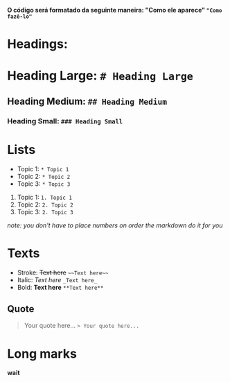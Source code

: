 **O código será formatado da seguinte maneira: "Como ele aparece" `"Como fazê-lo"`**

# **Headings:**

# Heading Large: `# Heading Large`
## Heading Medium: `## Heading Medium`
### Heading Small: `### Heading Small`

# **Lists**

* Topic 1: `* Topic 1`
* Topic 2: `* Topic 2`
* Topic 3: `* Topic 3`

1. Topic 1: `1. Topic 1`
2. Topic 2: `2. Topic 2`
2. Topic 3: `2. Topic 3`

*note: you don't have to place numbers on order the markdown do it for you*

# **Texts**
* Stroke: ~~Text here~~ `~~Text here~~`
* Italic: _Text here_ `_Text here_`
* Bold: **Text here** `**Text here**`

## Quote
> Your quote here... `> Your quote here...`

# Long marks

**wait**

